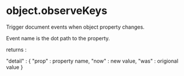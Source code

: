 object.observeKeys
===========

Trigger document events when object property changes.

Event name is the dot path to the property.

returns : 

"detail" : {
"prop" : property name,
"now" : new value,
"was" : origional value
}
